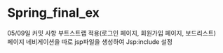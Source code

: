 # Spring_final_ex
05/09일 커밋 사항 
부트스트랩 적용(로그인 페이지, 회원가입 페이지, 보드리스트)<br>
페이지 네비게이션을 따로 jsp파일을 생성하여 Jsp:include 설정 
